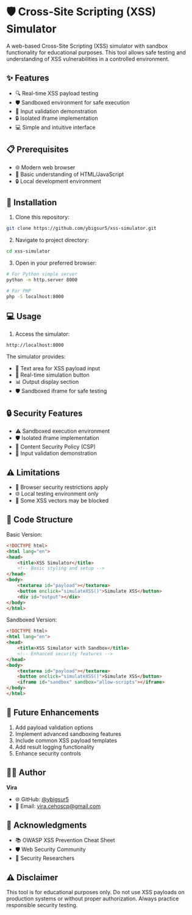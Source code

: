 # 🛡️ Cross-Site Scripting (XSS) Simulator

A web-based Cross-Site Scripting (XSS) simulator with sandbox functionality for educational purposes. This tool allows safe testing and understanding of XSS vulnerabilities in a controlled environment.

## ✨ Features

- 🔍 Real-time XSS payload testing
- 🛡️ Sandboxed environment for safe execution
- 📝 Input validation demonstration
- 🔒 Isolated iframe implementation
- 💻 Simple and intuitive interface

## 📋 Prerequisites

- 🌐 Modern web browser
- 📝 Basic understanding of HTML/JavaScript
- 🔒 Local development environment

## 🚀 Installation

1. Clone this repository:
```bash
git clone https://github.com/ybigsur5/xss-simulator.git
```

2. Navigate to project directory:
```bash
cd xss-simulator
```

3. Open in your preferred browser:
```bash
# For Python simple server
python -m http.server 8000

# For PHP
php -S localhost:8000
```

## 💻 Usage

1. Access the simulator:
```
http://localhost:8000
```

The simulator provides:
- 📝 Text area for XSS payload input
- 🔄 Real-time simulation button
- 📊 Output display section
- 🛡️ Sandboxed iframe for safe testing

## 🔒 Security Features

- ⚠️ Sandboxed execution environment
- 🛡️ Isolated iframe implementation
- 🔐 Content Security Policy (CSP)
- 📝 Input validation demonstration

## ⚠️ Limitations

- 👑 Browser security restrictions apply
- 🌐 Local testing environment only
- 🔌 Some XSS vectors may be blocked

## 📝 Code Structure

Basic Version:
```html
<!DOCTYPE html>
<html lang="en">
<head>
    <title>XSS Simulator</title>
    <!-- Basic styling and setup -->
</head>
<body>
    <textarea id="payload"></textarea>
    <button onclick="simulateXSS()">Simulate XSS</button>
    <div id="output"></div>
</body>
</html>
```

Sandboxed Version:
```html
<!DOCTYPE html>
<html lang="en">
<head>
    <title>XSS Simulator with Sandbox</title>
    <!-- Enhanced security features -->
</head>
<body>
    <textarea id="payload"></textarea>
    <button onclick="simulateXSS()">Simulate XSS</button>
    <iframe id="sandbox" sandbox="allow-scripts"></iframe>
</body>
</html>
```

## 🚀 Future Enhancements

1. Add payload validation options
2. Implement advanced sandboxing features
3. Include common XSS payload templates
4. Add result logging functionality
5. Enhance security controls

## 👨‍💻 Author

**Vira**
- 🌐 GitHub: [@ybigsur5](https://github.com/ybigsur5)
- 📧 Email: vira.cehoscp@gmail.com

## 🙏 Acknowledgments

- 📚 OWASP XSS Prevention Cheat Sheet
- 🛡️ Web Security Community
- 👥 Security Researchers

## ⚠️ Disclaimer

This tool is for educational purposes only. Do not use XSS payloads on production systems or without proper authorization. Always practice responsible security testing.
